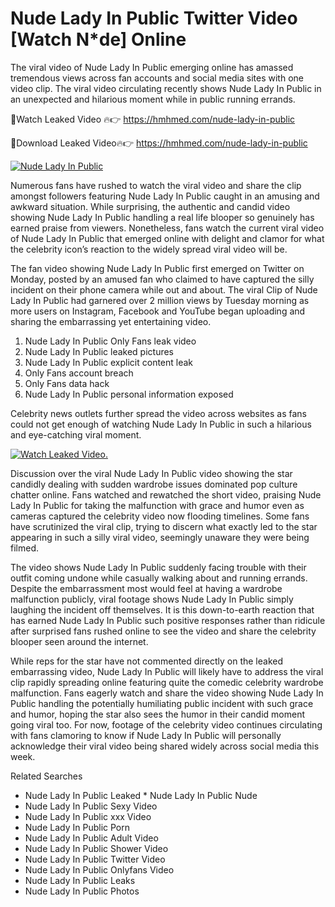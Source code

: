 ﻿# Nude Lady In Public Twitter Video [Watch N*de] Online

The viral video of ﻿Nude Lady In Public emerging online has amassed tremendous views across fan accounts and social media sites with one video clip. The viral video circulating recently shows ﻿Nude Lady In Public in an unexpected and hilarious moment while in public running errands. 

🔴Watch Leaked Video 🔥👉  https://hmhmed.com/nude-lady-in-public 

🔴Download Leaked Video🔥👉  https://hmhmed.com/nude-lady-in-public 

[![Nude Lady In Public](https://i.imgur.com/dJHk4Zq.gif)](https://hmhmed.com/nude-lady-in-public)

Numerous fans have rushed to watch the viral video and share the clip amongst followers featuring ﻿Nude Lady In Public caught in an amusing and awkward situation. While surprising, the authentic and candid video showing ﻿Nude Lady In Public handling a real life blooper so genuinely has earned praise from viewers. Nonetheless, fans watch the current viral video of ﻿Nude Lady In Public that emerged online with delight and clamor for what the celebrity icon’s reaction to the widely spread viral video will be.

The fan video showing ﻿Nude Lady In Public first emerged on Twitter on Monday, posted by an amused fan who claimed to have captured the silly incident on their phone camera while out and about. The viral Clip of ﻿Nude Lady In Public had garnered over 2 million views by Tuesday morning as more users on Instagram, Facebook and YouTube began uploading and sharing the embarrassing yet entertaining video. 

1. ﻿Nude Lady In Public Only Fans leak video
2. ﻿Nude Lady In Public leaked pictures
3. ﻿Nude Lady In Public explicit content leak
4. Only Fans account breach
5. Only Fans data hack
6. ﻿Nude Lady In Public personal information exposed

Celebrity news outlets further spread the video across websites as fans could not get enough of watching ﻿Nude Lady In Public in such a hilarious and eye-catching viral moment. 

[![Watch Leaked Video.](https://miro.medium.com/v2/resize:fit:828/format:webp/1*cilzJN44JGOrTw9NJCrNHA.gif "Watch Leaked Video")](https://hmhmed.com/nude-lady-in-public)

Discussion over the viral ﻿Nude Lady In Public video showing the star candidly dealing with sudden wardrobe issues dominated pop culture chatter online. Fans watched and rewatched the short video, praising ﻿Nude Lady In Public for taking the malfunction with grace and humor even as cameras captured the celebrity video now flooding timelines. Some fans have scrutinized the viral clip, trying to discern what exactly led to the star appearing in such a silly viral video, seemingly unaware they were being filmed.

The video shows ﻿Nude Lady In Public suddenly facing trouble with their outfit coming undone while casually walking about and running errands. Despite the embarrassment most would feel at having a wardrobe malfunction publicly, viral footage shows ﻿Nude Lady In Public simply laughing the incident off themselves. It is this down-to-earth reaction that has earned ﻿Nude Lady In Public such positive responses rather than ridicule after surprised fans rushed online to see the video and share the celebrity blooper seen around the internet.  

While reps for the star have not commented directly on the leaked embarrassing video, ﻿Nude Lady In Public will likely have to address the viral clip rapidly spreading online featuring quite the comedic celebrity wardrobe malfunction. Fans eagerly watch and share the video showing ﻿Nude Lady In Public handling the potentially humiliating public incident with such grace and humor, hoping the star also sees the humor in their candid moment going viral too. For now, footage of the celebrity video continues circulating with fans clamoring to know if ﻿Nude Lady In Public will personally acknowledge their viral video being shared widely across social media this week.

Related Searches
* ﻿Nude Lady In Public Leaked
﻿* Nude Lady In Public Nude
* ﻿Nude Lady In Public Sexy Video
* ﻿Nude Lady In Public xxx Video
* ﻿Nude Lady In Public Porn
* ﻿Nude Lady In Public Adult Video
* ﻿Nude Lady In Public Shower Video
* ﻿Nude Lady In Public Twitter Video
* ﻿Nude Lady In Public Onlyfans Video
* ﻿Nude Lady In Public Leaks
* ﻿Nude Lady In Public Photos
